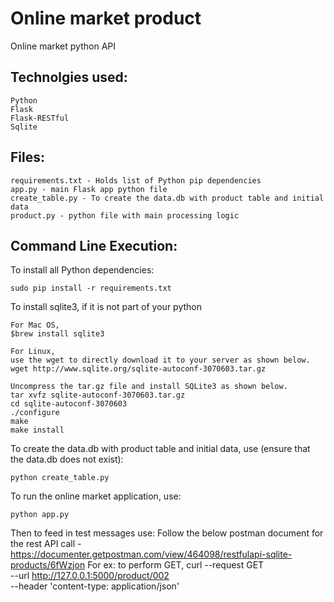 # Online market product
Online market python API

Technolgies used:
-----------------
```
Python 
Flask
Flask-RESTful
Sqlite
```

Files:
------
```
requirements.txt - Holds list of Python pip dependencies
app.py - main Flask app python file
create_table.py - To create the data.db with product table and initial data
product.py - python file with main processing logic
```

Command Line Execution:
-----------------------

To install all Python dependencies:

    sudo pip install -r requirements.txt

To install sqlite3, if it is not part of your python

    For Mac OS, 
    $brew install sqlite3
    
    For Linux, 
    use the wget to directly download it to your server as shown below.
    wget http://www.sqlite.org/sqlite-autoconf-3070603.tar.gz
    
    Uncompress the tar.gz file and install SQLite3 as shown below.
    tar xvfz sqlite-autoconf-3070603.tar.gz
    cd sqlite-autoconf-3070603
    ./configure
    make
    make install

To create the data.db with product table and initial data, use (ensure that the data.db does not exist):

    python create_table.py

To run the online market application, use:

    python app.py

Then to feed in test messages use:
Follow the below postman document for the rest API call - 
https://documenter.getpostman.com/view/464098/restfulapi-sqlite-products/6fWzjon
For ex: to perform GET, 
curl --request GET \
  --url http://127.0.0.1:5000/product/002 \
  --header 'content-type: application/json'
